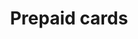 ---
title: 'Prepaid cards'
breadcrumb_title: "Prepaid cards"
layout: 'block'
meta_title: 'Prepaid cards - MultiSafepay Documentation Center'
meta_description: "In the MultiSafepay Documentation Center all relevant information regarding our Plugins and API. As well as Support pages for Payment Method, Tools and General Questions. You can also find the contact details of our Support Team and Integration Team."
logo: '/icons/Tools.svg'
short_description: 'lorem ipsumlorem ipsumlorem ipsumlorem ipsumlorem ipsumlorem ipsumlorem ipsum'
weight: 40
data:
  - { title: 'Paysafecard', url: 'paysafecard', logo: '/logo/Payment_methods/Paysafecard.svg' }
  - { title: 'Giftcards', url: 'gift-cards', logo: '/logo/Payment_methods/VVV_Giftcards.svg' }
--- 